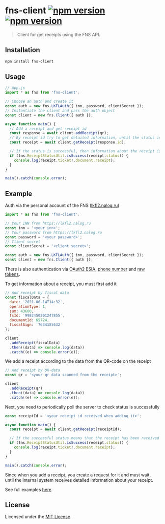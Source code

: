 # fns-client [![npm version](https://img.shields.io/npm/v/fns-client.svg)](https://npmjs.org/package/fns-client) [![npm version](https://img.shields.io/npm/dm/fns-client.svg)](https://npmjs.org/package/fns-client)

> Client for get receipts using the FNS API.

## Installation

```bash
npm install fns-client
```

## Usage

```js
// App.js
import * as fns from 'fns-client';

// Choose an auth and create it
const auth = new fns.LKFLAuth({ inn, password, clientSecret });
// Instantiate the client and pass the auth object
const client = new fns.Client({ auth });

async function main() {
  // Add a receipt and get receipt id
  const response = await client.addReceipt(qr);
  // By receipt id try to get detailed information, until the status is successful
  const receipt = await client.getReceipt(response.id);

  // If the status is successful, then information about the receipt is available
  if (fns.ReceiptStatusUtil.isSuccess(receipt.status)) {
    console.log(receipt.ticket?.document.receipt);
  }
}

main().catch(console.error);
```

## Example

Auth via the personal account of the FNS ([lkfl2.nalog.ru](https://lkfl2.nalog.ru))

```js
import * as fns from 'fns-client';

// Your INN from https://lkfl2.nalog.ru
const inn = '<your inn>';
// Your password from https://lkfl2.nalog.ru
const password = '<your password>';
// Client secret
const clientSecret = '<client secret>';

const auth = new fns.LKFLAuth({ inn, password, clientSecret });
const client = new fns.Client({ auth });
```

There is also authentication via [OAuth2 ESIA](./examples/auth-esia.ts), [phone number](./examples/auth-phone.ts) and [raw tokens](./examples/auth-raw-tokens.ts).

To get information about a receipt, you must first add it

```js
// Add receipt by fiscal data
const fiscalData = {
  date: '2021-06-14T14:32',
  operationType: 1,
  sum: 43600,
  fsId: '9982450301247855',
  documentId: 65724,
  fiscalSign: '7634185632'
};

client
  .addReceipt(fiscalData)
  .then((data) => console.log(data))
  .catch((e) => console.error(e));
```

We add a receipt according to the data from the QR-code on the receipt

```js
// Add receipt by QR-data
const qr = '<your qr data scanned from the receipt>';

client
  .addReceipt(qr)
  .then((data) => console.log(data))
  .catch((e) => console.error(e));
```

Next, you need to periodically poll the server to check status is successfully

```js
const receiptId = '<your receipt id received when adding it>';

async function main() {
  const receipt = await client.getReceipt(receiptId);

  // If the successful status means that the receipt has been received
  if (fns.ReceiptStatusUtil.isSuccess(receipt.status)) {
    console.log(receipt.ticket?.document.receipt);
  }
}

main().catch(console.error);
```

Since when you add a receipt, you create a request for it and must wait, until the internal system receives detailed information about your receipt.

See full examples [here](./examples).

## License

Licensed under the [MIT License](./LICENSE).
